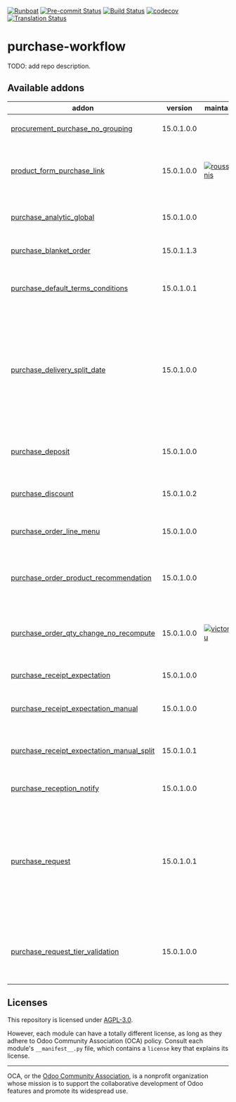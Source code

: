 
[![Runboat](https://img.shields.io/badge/runboat-Try%20me-875A7B.png)](https://runboat.odoo-community.org/builds?repo=OCA/purchase-workflow&target_branch=15.0)
[![Pre-commit Status](https://github.com/OCA/purchase-workflow/actions/workflows/pre-commit.yml/badge.svg?branch=15.0)](https://github.com/OCA/purchase-workflow/actions/workflows/pre-commit.yml?query=branch%3A15.0)
[![Build Status](https://github.com/OCA/purchase-workflow/actions/workflows/test.yml/badge.svg?branch=15.0)](https://github.com/OCA/purchase-workflow/actions/workflows/test.yml?query=branch%3A15.0)
[![codecov](https://codecov.io/gh/OCA/purchase-workflow/branch/15.0/graph/badge.svg)](https://codecov.io/gh/OCA/purchase-workflow)
[![Translation Status](https://translation.odoo-community.org/widgets/purchase-workflow-15-0/-/svg-badge.svg)](https://translation.odoo-community.org/engage/purchase-workflow-15-0/?utm_source=widget)

<!-- /!\ do not modify above this line -->

# purchase-workflow

TODO: add repo description.

<!-- /!\ do not modify below this line -->

<!-- prettier-ignore-start -->

[//]: # (addons)

Available addons
----------------
addon | version | maintainers | summary
--- | --- | --- | ---
[procurement_purchase_no_grouping](procurement_purchase_no_grouping/) | 15.0.1.0.0 |  | Procurement Purchase No Grouping
[product_form_purchase_link](product_form_purchase_link/) | 15.0.1.0.0 | [![rousseldenis](https://github.com/rousseldenis.png?size=30px)](https://github.com/rousseldenis) | Add an option to display the purchases lines from product
[purchase_analytic_global](purchase_analytic_global/) | 15.0.1.0.0 |  | Purchase - Analytic Account Global
[purchase_blanket_order](purchase_blanket_order/) | 15.0.1.1.3 |  | Purchase Blanket Orders
[purchase_default_terms_conditions](purchase_default_terms_conditions/) | 15.0.1.0.1 |  | This module allows purchase default terms & conditions
[purchase_delivery_split_date](purchase_delivery_split_date/) | 15.0.1.0.0 |  | Allows Purchase Order you confirm to generate one Incoming Shipment for each expected date indicated in the Purchase Order Lines
[purchase_deposit](purchase_deposit/) | 15.0.1.0.0 |  | Option to create deposit from purchase order
[purchase_discount](purchase_discount/) | 15.0.1.0.2 |  | Purchase order lines with discounts
[purchase_order_line_menu](purchase_order_line_menu/) | 15.0.1.0.0 |  | Adds Purchase Order Lines Menu
[purchase_order_product_recommendation](purchase_order_product_recommendation/) | 15.0.1.0.0 |  | Recommend products to buy to supplier based on history
[purchase_order_qty_change_no_recompute](purchase_order_qty_change_no_recompute/) | 15.0.1.0.0 | [![victoralmau](https://github.com/victoralmau.png?size=30px)](https://github.com/victoralmau) | Prevent recompute if only quantity has changed in purchase order line
[purchase_receipt_expectation](purchase_receipt_expectation/) | 15.0.1.0.0 |  | Purchase Receipt Expectation
[purchase_receipt_expectation_manual](purchase_receipt_expectation_manual/) | 15.0.1.0.0 |  | Purchase Receipt Expectation - Manual
[purchase_receipt_expectation_manual_split](purchase_receipt_expectation_manual_split/) | 15.0.1.0.1 |  | Purchase Receipt Expectation - Manual w/ Split
[purchase_reception_notify](purchase_reception_notify/) | 15.0.1.0.0 |  | Purchase Reception Notify
[purchase_request](purchase_request/) | 15.0.1.0.1 |  | Use this module to have notification of requirements of materials and/or external services and keep track of such requirements.
[purchase_request_tier_validation](purchase_request_tier_validation/) | 15.0.1.0.0 |  | Extends the functionality of Purchase Requests to support a tier validation process.

[//]: # (end addons)

<!-- prettier-ignore-end -->

## Licenses

This repository is licensed under [AGPL-3.0](LICENSE).

However, each module can have a totally different license, as long as they adhere to Odoo Community Association (OCA)
policy. Consult each module's `__manifest__.py` file, which contains a `license` key
that explains its license.

----
OCA, or the [Odoo Community Association](http://odoo-community.org/), is a nonprofit
organization whose mission is to support the collaborative development of Odoo features
and promote its widespread use.
